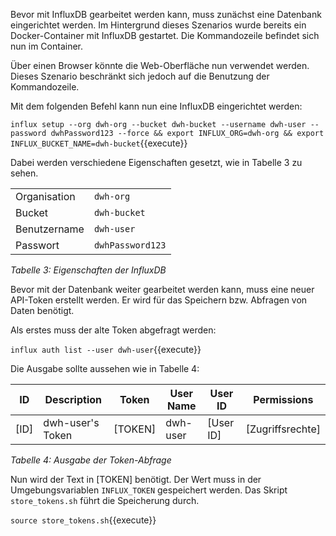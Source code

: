 Bevor mit InfluxDB gearbeitet werden kann, muss zunächst eine Datenbank eingerichtet werden.
Im Hintergrund dieses Szenarios wurde bereits ein Docker-Container mit InfluxDB gestartet.
Die Kommandozeile befindet sich nun im Container.

Über einen Browser könnte die Web-Oberfläche nun verwendet werden.
Dieses Szenario beschränkt sich jedoch auf die Benutzung der Kommandozeile.

Mit dem folgenden Befehl kann nun eine InfluxDB eingerichtet werden:

`influx setup --org dwh-org --bucket dwh-bucket --username dwh-user --password dwhPassword123 --force && export INFLUX_ORG=dwh-org && export INFLUX_BUCKET_NAME=dwh-bucket`{{execute}}

Dabei werden verschiedene Eigenschaften gesetzt, wie in Tabelle 3 zu sehen.

|              |                  |
| ------------ | ---------------- |
| Organisation | `dwh-org`        |
| Bucket       | `dwh-bucket`     |
| Benutzername | `dwh-user`       |
| Passwort     | `dwhPassword123` |

_Tabelle 3: Eigenschaften der InfluxDB_

Bevor mit der Datenbank weiter gearbeitet werden kann, muss eine neuer API-Token erstellt werden.
Er wird für das Speichern bzw. Abfragen von Daten benötigt.

Als erstes muss der alte Token abgefragt werden:

`influx auth list --user dwh-user`{{execute}}

Die Ausgabe sollte aussehen wie in Tabelle 4:

| ID   | Description      | Token   | User Name | User ID   | Permissions      |
| ---- | ---------------- | ------- | --------- | --------- | ---------------- |
| [ID] | dwh-user's Token | [TOKEN] | dwh-user  | [User ID] | [Zugriffsrechte] |

_Tabelle 4: Ausgabe der Token-Abfrage_

Nun wird der Text in [TOKEN] benötigt.
Der Wert muss in der Umgebungsvariablen `INFLUX_TOKEN` gespeichert werden.
Das Skript `store_tokens.sh` führt die Speicherung durch.

`source store_tokens.sh`{{execute}}
